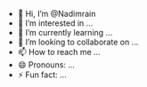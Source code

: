 - 👋 Hi, I’m @Nadimrain
- 👀 I’m interested in ...
- 🌱 I’m currently learning ...
- 💞️ I’m looking to collaborate on ...
- 📫 How to reach me ...
- 😄 Pronouns: ...
- ⚡ Fun fact: ...

<!---
Nadimrain/Nadimrain is a ✨ special ✨ repository because its `README.md` (this file) appears on your GitHub profile.
You can click the Preview link to take a look at your changes.
--->

